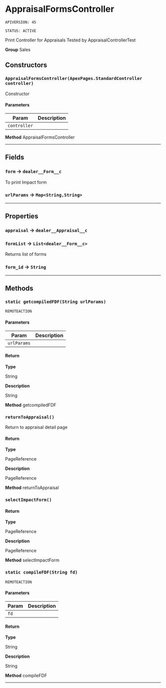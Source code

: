 # AppraisalFormsController

`APIVERSION: 45`

`STATUS: ACTIVE`

Print Controller for Appraisals Tested by AppraisalControllerTest


**Group** Sales

## Constructors
### `AppraisalFormsController(ApexPages.StandardController controller)`

Constructor

#### Parameters

|Param|Description|
|---|---|
|`controller`||


**Method** AppraisalFormsController

---
## Fields

### `form` → `dealer__Form__c`


To print Impact form

### `urlParams` → `Map<String,String>`


---
## Properties

### `appraisal` → `dealer__Appraisal__c`


### `formList` → `List<dealer__Form__c>`


Returns list of forms

### `form_id` → `String`


---
## Methods
### `static getcompiledFDF(String urlParams)`

`REMOTEACTION`
#### Parameters

|Param|Description|
|---|---|
|`urlParams`||

#### Return

**Type**

String

**Description**

String


**Method** getcompiledFDF

### `returnToAppraisal()`

Return to appraisal detail page

#### Return

**Type**

PageReference

**Description**

PageReference


**Method** returnToAppraisal

### `selectImpactForm()`
#### Return

**Type**

PageReference

**Description**

PageReference


**Method** selectImpactForm

### `static compileFDF(String fd)`

`REMOTEACTION`
#### Parameters

|Param|Description|
|---|---|
|`fd`||

#### Return

**Type**

String

**Description**

String


**Method** compileFDF

---
